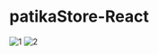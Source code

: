 # patikaStore-React
![1](https://user-images.githubusercontent.com/50890978/133909737-4a60d963-ac70-453d-bc98-6fc71747b490.png)
![2](https://user-images.githubusercontent.com/50890978/133909741-b75d74cb-f62b-4ee1-98a6-78088ec82912.png)
